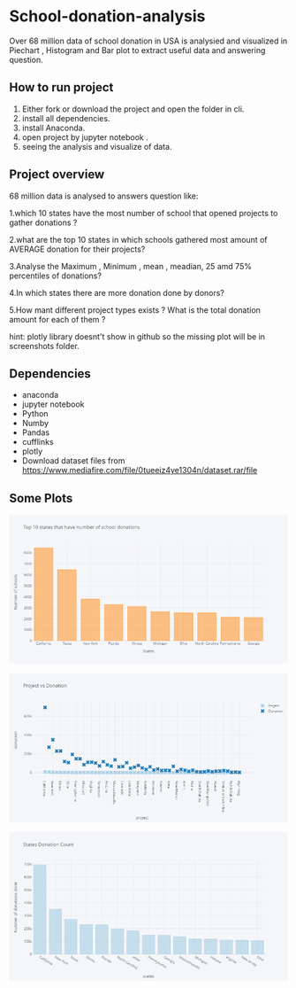 # School-donation-analysis
Over 68 million data of school donation in USA is analysied and visualized in Piechart , Histogram and Bar plot  to extract useful data and answering question.



## How to run project 
1. Either fork or download the project and open the folder in cli.
2. install all dependencies. 
3. install Anaconda.
4. open project by jupyter notebook .
5. seeing the analysis and visualize of data.



## Project overview
68 million data is analysed to answers question like:

1.which 10 states have the most number of school that opened projects to gather donations ?

2.what are the top 10 states in which schools gathered most amount of AVERAGE donation for their projects?

3.Analyse the Maximum , Minimum , mean , meadian, 25 amd 75% percentiles of donations?

4.In which states there are more donation done by donors?

5.How mant different project types exists ? What is the total donation amount for each of them ?

hint: plotly library doesnt't show in github so the missing plot will be in screenshots folder. 


## Dependencies
- anaconda
- jupyter notebook
- Python
- Numby
- Pandas
- cufflinks
- plotly
- Download dataset files from https://www.mediafire.com/file/0tueeiz4ye1304n/dataset.rar/file


## Some Plots 



![alt text](https://github.com/omarzain27/School-donation-analysis/blob/main/screenshots/plot1.png)


![alt text](https://github.com/omarzain27/School-donation-analysis/blob/main/screenshots/plot4.png)



![alt text](https://github.com/omarzain27/School-donation-analysis/blob/main/screenshots/plot3.png)







